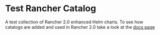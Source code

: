# Test Rancher Catalog

A test collection of Rancher 2.0 enhanced Helm charts. To see how catalogs are added and used in Rancher 2.0 take a look at the [docs page](https://rancher.com/docs/rancher/v2.x/en/concepts/catalogs/)
